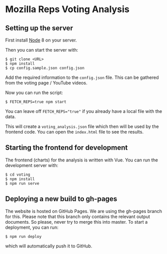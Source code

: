 Mozilla Reps Voting Analysis
=====


Setting up the server
-----

First install [Node](http://nodejs.org/) 8 on your server.

Then you can start the server with:

```
$ git clone <URL>
$ npm install
$ cp config.sample.json config.json
```

Add the required information to the ```config.json``` file. This can be gathered from the voting page / YouTube videos.

Now you can run the script:

```
$ FETCH_REPS=true npm start
```

You can leave off ```FETCH_REPS="true"``` if you already have a local file with the data.

This will create a ```voting_analysis.json``` file which then will be used by the frontend code. You can open the ```index.html``` file to see the results.

Starting the frontend for development
------

The frontend (charts) for the analysis is written with Vue. You can run the development server with:

```
$ cd voting
$ npm install
$ npm run serve
```

Deploying a new build to gh-pages
------

The website is hosted on GitHub Pages. We are using the gh-pages branch for this. Please note that this branch only contains
the relevant output documents. So please, never try to merge this into master. To start a deployment, you can run:

```
$ npm run deploy
```

which will automatically push it to GitHub.